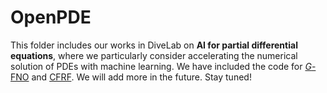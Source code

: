 # OpenPDE

This folder includes our works in DiveLab on **AI for partial differential equations**, where we particularly consider accelerating the numerical solution of PDEs with machine learning. We have included the code for [*G*-FNO](https://openreview.net/forum?id=kgAOY5x4fi) and [CFRF](https://openreview.net/pdf?id=695IYJh1Ba). We will add more in the future. Stay tuned!
